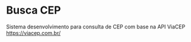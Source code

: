 # Busca CEP

Sistema desenvolvimento para consulta de CEP com base na API ViaCEP https://viacep.com.br/
